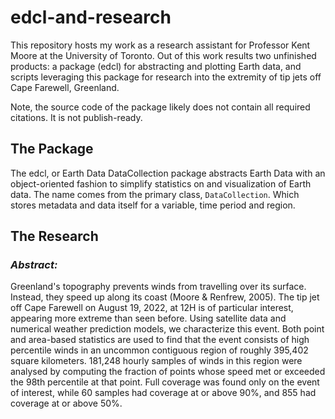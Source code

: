 # edcl-and-research

This repository hosts my work as a research assistant for Professor Kent Moore at the University of Toronto. Out of this work results two unfinished products: a package (edcl) for abstracting and plotting Earth data, and scripts leveraging this package for research into the extremity of tip jets off Cape Farewell, Greenland.

Note, the source code of the package likely does not contain all required citations. It is not publish-ready.


## The Package
The edcl, or Earth Data DataCollection package abstracts Earth Data with an object-oriented fashion to simplify statistics on and visualization of Earth data. The name comes from the primary class, `DataCollection`. Which stores metadata and data itself for a variable, time period and region.

## The Research
### _Abstract:_
Greenland's topography prevents winds from travelling over its surface. Instead, they speed up along its coast (Moore & Renfrew, 2005). The tip jet off Cape Farewell on August 19, 2022, at 12H is of particular interest, appearing more extreme than seen before. Using satellite data and numerical weather prediction models, we characterize this event. Both point and area-based statistics are used to find that the event consists of high percentile winds in an uncommon contiguous region of roughly 395,402 square kilometers. 181,248 hourly samples of winds in this region were analysed by computing the fraction of points whose speed met or exceeded the 98th percentile at that point. Full coverage was found only on the event of interest, while 60 samples had coverage at or above 90%, and 855 had coverage at or above 50%.

